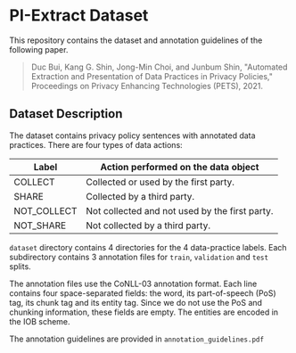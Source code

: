 PI-Extract Dataset
=================

This repository contains the dataset and annotation guidelines of the following paper.

> Duc Bui, Kang G. Shin, Jong-Min Choi, and Junbum Shin, "Automated Extraction and Presentation of Data Practices in Privacy Policies," Proceedings on Privacy Enhancing Technologies (PETS), 2021.


## Dataset Description

The dataset contains privacy policy sentences with annotated data practices.
There are four types of data actions:

| Label       | Action performed on the data object            |
|-------------|------------------------------------------------|
| COLLECT     | Collected or used by the first party.          |
| SHARE       | Collected by a third party.                    |
| NOT_COLLECT | Not collected and not used by the first party. |
| NOT_SHARE   | Not collected by a third party.                |


`dataset` directory contains 4 directories for the 4 data-practice labels.
Each subdirectory contains 3 annotation files for `train`, `validation` and `test` splits.

The annotation files use the CoNLL-03 annotation format.
Each line contains four space-separated fields: the word, its part-of-speech (PoS) tag, its chunk tag 
and its entity tag.
Since we do not use the PoS and chunking information, these fields are empty.
The entities are encoded in the IOB scheme.


The annotation guidelines are provided in `annotation_guidelines.pdf`